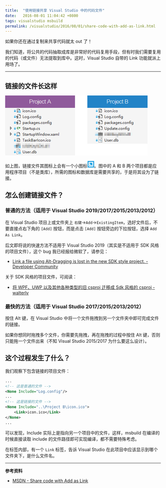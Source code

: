 ```yaml
---
title:  "使用链接共享 Visual Studio 中的代码文件"
date:   2016-08-01 11:04:42 +0800
tags: visualstudio msbuild
permalink: /visualstudio/2016/08/01/share-code-with-add-as-link.html
---
```


如果你还在通过复制来共享代码就太 out 了！

我们知道，将公共的代码抽取成库是非常好的代码复用手段，但有时我们需要复用的代码（或文件）无法提取到库中。这时，Visual Studio 自带的 Link 功能就派上用场了。

---

## 链接的文件长这样

![链接文件](/static/posts/2016-08-01-share-file-as-link.png)

如上图，链接文件其图标上会有一个小图标![图标](/static/posts/2016-08-01-link-icon.png)。图中的 A 和 B 两个项目都是应用程序项目（不是类库），所需的图标和数据库是需要共享的，于是将其设为了链接。

## 怎么创建链接文件？

### 普通的方法（适用于 Visual Studio 2019/2017/2015/2013/2012）

在 Visual Studio 项目上或文件夹上 `右键`->`Add`->`ExistingItem`，选好文件后，不要直接点右下角的 `[Add]` 按钮，而是点击 `[Add]` 按钮旁边的下拉按钮，选择 `Add As Link`。

后文即将说的快速方法不适用于 Visual Studio 2019（其实是不适用于 SDK 风格的项目文件），这个 bug 我已经报给微软了，请参见：

- [Link a file using Alt-Dragging is lost in the new SDK style project. - Developer Community](https://developercommunity.visualstudio.com/idea/961545/link-a-file-using-alt-dragging-is-lost-in-the-new.html)

关于 SDK 风格的项目文件，可阅读：

- [将 WPF、UWP 以及其他各种类型的旧 csproj 迁移成 Sdk 风格的 csproj - walterlv](https://blog.walterlv.com/post/introduce-new-style-csproj-into-net-framework.html)

### 最快的方法（适用于 Visual Studio 2017/2015/2013/2012）

按住 Alt 键，在 Visual Studio 中将一个文件拖拽到另一个文件夹中即可完成文件的链接。

如果你想同时拖拽多个文件，你需要先拖拽，再在拖拽的过程中按住 Alt 键，否则只能拖一个文件出来（不知 Visual Studio 2015/2017 为什么要这么设计）。

## 这个过程发生了什么？

我们观察下包含链接的项目文件：

```xml
...
<!-- 这是普通的文件 -->
<None Include="Log.config"/>
...
<!-- 这是链接的文件 -->
<None Include="..\Project B\icon.ico">
    <Link>icon.ico</Link>
</None>
...
```

可以发现，Include 实际上是指向另一个项目中的文件，这样，msbuild 在编译的时候直接读取 include 的文件路径即可实现编译，都不需要特殊考虑。

在标签内部，有一个 `Link` 标签，告诉 Visual Studio 在此项目中应该显示到哪个文件夹下，是什么文件名。

---

**参考资料**

- [MSDN - Share code with Add as Link](https://msdn.microsoft.com/en-us/library/windows/apps/jj714082(v=vs.105).aspx)
